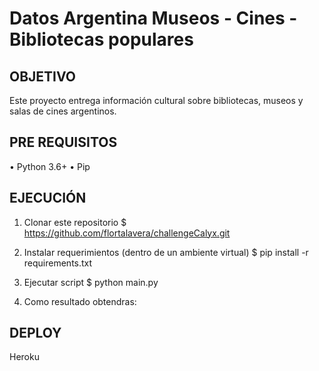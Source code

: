 # Datos Argentina Museos - Cines - Bibliotecas populares

## OBJETIVO
Este proyecto entrega información cultural sobre bibliotecas, museos 
y salas de cines argentinos.

## PRE REQUISITOS
• Python 3.6+
• Pip

## EJECUCIÓN
1. Clonar este repositorio
$ https://github.com/flortalavera/challengeCalyx.git

2. Instalar requerimientos (dentro de un ambiente virtual) 
$ pip install -r requirements.txt

3. Ejecutar script
$ python main.py

4. Como resultado obtendras:

## DEPLOY
Heroku